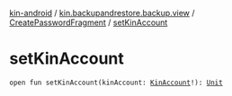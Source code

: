 [kin-android](../../index.md) / [kin.backupandrestore.backup.view](../index.md) / [CreatePasswordFragment](index.md) / [setKinAccount](./set-kin-account.md)

# setKinAccount

`open fun setKinAccount(kinAccount: `[`KinAccount`](../../kin.sdk/-kin-account/index.md)`!): `[`Unit`](https://kotlinlang.org/api/latest/jvm/stdlib/kotlin/-unit/index.html)